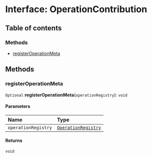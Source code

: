 # Interface: OperationContribution

## Table of contents

### Methods

* [registerOperationMeta](/auto-docs/history/interfaces/OperationContribution.md#registeroperationmeta)

## Methods

### registerOperationMeta

`Optional` **registerOperationMeta**(`operationRegistry`): `void`

#### Parameters

| Name | Type |
| :------ | :------ |
| `operationRegistry` | [`OperationRegistry`](/auto-docs/history/classes/OperationRegistry.md) |

#### Returns

`void`
